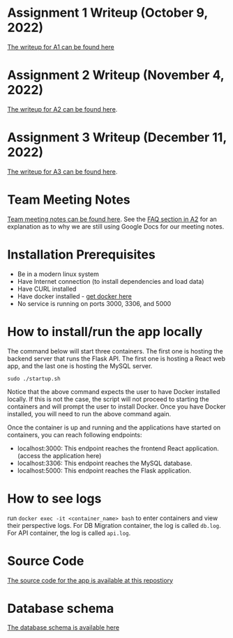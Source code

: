 # Assignment 1 Writeup (October 9, 2022)
 
[The writeup for A1 can be found here](https://docs.google.com/document/d/13oWfhbKjyR-rqHgePtYeOm5C5SETE_u0oMiI64eTn2M/edit?usp=sharing)


# Assignment 2 Writeup (November 4, 2022)
 
[The writeup for A2 can be found here](https://docs.google.com/document/d/1vduE1n-evvWOY41xiLUakpZxUQwNTGTxCLf1SO8_XTo/edit?usp=sharing). 

# Assignment 3 Writeup (December 11, 2022)
 
[The writeup for A3 can be found here](https://docs.google.com/document/d/1xPesMctTYMXewh6EW6kKY2oC2OsfQhfeJFa6TDbqigs/edit?usp=sharing). 


# Team Meeting Notes

[Team meeting notes can be found here](https://docs.google.com/document/d/166w040zMWrSeviLZHL2206l9rXHMqSI9bw6Py3FipdU/edit?usp=sharing). See the [FAQ section in A2](https://docs.google.com/document/d/1vduE1n-evvWOY41xiLUakpZxUQwNTGTxCLf1SO8_XTo/edit#heading=h.4ie6hly3mav8) for an explanation as to why we are still using Google Docs for our meeting notes.

# Installation Prerequisites 
 
* Be in a modern linux system 
* Have Internet connection (to install dependencies and load data)
* Have CURL installed
* Have docker installed - [get docker here](https://docs.docker.com/get-docker/)
* No service is running on ports 3000, 3306, and 5000
 
# How to install/run the app locally
 
The command below will start three containers. The first one is hosting the backend server that runs the Flask API. The first one is hosting a React web app, and the last one is hosting the MySQL server.    
 
`sudo ./startup.sh`
 
Notice that the above command expects the user to have Docker installed locally. If this is not the case, the script will not proceed to starting the containers and will prompt the user to install Docker. Once you have Docker installed, you will need to run the above command again.
 
Once the container is up and running and the applications have started on containers, you can reach following endpoints:
* localhost:3000: This endpoint reaches the frontend React application. (access the application here)
* localhost:3306: This endpoint reaches the MySQL database.
* localhost:5000: This endpoint reaches the Flask application.

# How to see logs

run `docker exec -it <container_name> bash` to enter containers and view their perspective logs.
For DB Migration container, the log is called `db.log`.
For API container, the log is called `api.log`.


# Source Code

[The source code for the app is available at this repostiory](https://github.com/Team-ANANA/pet-stats)

# Database schema

[The database schema is available here](https://dbdiagram.io/d/6355b9bb4709410195c43573)
